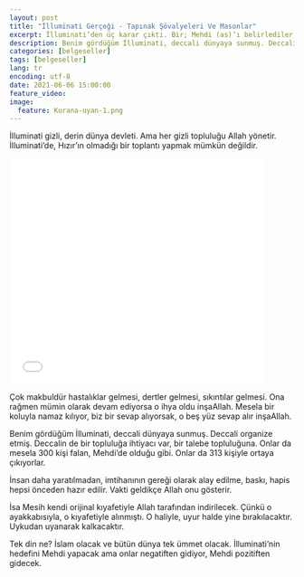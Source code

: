 ```yaml
---
layout: post
title: "İlluminati Gerçeği - Tapınak Şövalyeleri Ve Masonlar"
excerpt: İlluminati’den üç karar çıktı. Bir; Mehdi (as)’ı belirlediler, Mehdi şudur dediler. İki; İsa Mesih (as) şu dediler. Üç; dünyaya İslam’ın hakim olmasına karar verdi İlluminati.
description: Benim gördüğüm İlluminati, deccali dünyaya sunmuş. Deccali organize etmiş. Deccalin de bir topluluğa ihtiyacı var, bir talebe topluluğuna. Onlar da mesela 300 kişi falan, Mehdi’de olduğu gibi. Onlar da 313 kişiyle ortaya çıkıyorlar. 
categories: [belgeseller]
tags: [belgeseller]
lang: tr
encoding: utf-8
date: 2021-06-06 15:00:00
feature_video: 
image:
  feature: Kurana-uyan-1.png
---
```


İlluminati gizli, derin dünya devleti. Ama her gizli topluluğu Allah yönetir. İlluminati’de, Hızır’ın olmadığı bir toplantı yapmak mümkün değildir.

<iframe src="//e.pcloud.link/publink/show?code=XZNPjVZzSH4KokpB35zMw74oVGpPfFcMR8X" scrolling="no" frameborder="0" width="450" height="400" allowfullscreen="true" webkitallowfullscreen="true" mozallowfullscreen="true"></iframe>

Çok makbuldür hastalıklar gelmesi, dertler gelmesi, sıkıntılar gelmesi. Ona rağmen mümin olarak devam ediyorsa o ihya oldu inşaAllah. Mesela bir koluyla namaz kılıyor, biz bir sevap alıyorsak, o beş yüz sevap alır inşaAllah.

Benim gördüğüm İlluminati, deccali dünyaya sunmuş. Deccali organize etmiş. Deccalin de bir topluluğa ihtiyacı var, bir talebe topluluğuna. Onlar da mesela 300 kişi falan, Mehdi’de olduğu gibi. Onlar da 313 kişiyle ortaya çıkıyorlar.

İnsan daha yaratılmadan, imtihanının gereği olarak alay edilme, baskı, hapis hepsi önceden hazır edilir. Vakti geldikçe Allah onu gösterir.

İsa Mesih kendi orijinal kıyafetiyle Allah tarafından indirilecek. Çünkü o ayakkabısıyla, o kıyafetiyle alınmıştı. O haliyle, uyur halde yine bırakılacaktır. Uykudan uyanarak kalkacaktır.

Tek din ne? İslam olacak ve bütün dünya tek ümmet olacak. İlluminati’nin hedefini Mehdi yapacak ama onlar negatiften gidiyor, Mehdi pozitiften gidecek.

